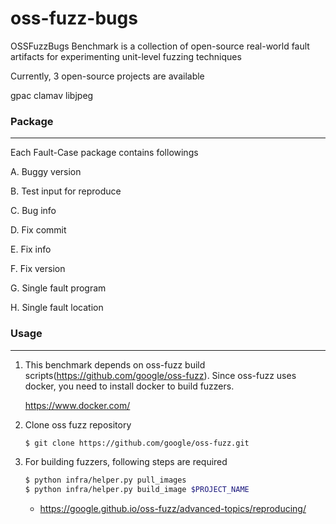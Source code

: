 # oss-fuzz-bugs
OSSFuzzBugs Benchmark is a collection of open-source real-world fault artifacts for experimenting unit-level fuzzing techniques

Currently, 3 open-source projects are available

gpac
clamav
libjpeg



### Package

-------------

Each Fault-Case package contains followings

A. Buggy version

B. Test input for reproduce

C. Bug info

D. Fix commit

E. Fix info

F. Fix version

G. Single fault program

H. Single fault location



### Usage

-----------------------

1. This benchmark depends on oss-fuzz build scripts(https://github.com/google/oss-fuzz).  Since oss-fuzz uses docker, you need to install docker to build fuzzers.

   https://www.docker.com/

2. Clone oss fuzz repository

   ```bash
   $ git clone https://github.com/google/oss-fuzz.git
   ```
   
3. For building fuzzers, following steps are required

   ```bash
   $ python infra/helper.py pull_images
   $ python infra/helper.py build_image $PROJECT_NAME
   ```

   * https://google.github.io/oss-fuzz/advanced-topics/reproducing/
     


